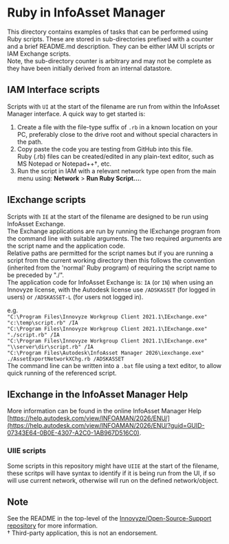 # Ruby in InfoAsset Manager

This directory contains examples of tasks that can be performed using Ruby scripts. These are stored in sub-directories prefixed with a counter and a brief README.md description. They can be either IAM UI scripts or IAM Exchange scripts.  
Note, the sub-directory counter is arbitrary and may not be complete as they have been initially derived from an internal datastore.

## IAM Interface scripts
Scripts with `UI` at the start of the filename are run from within the InfoAsset Manager interface. A quick way to get started is:  
1. Create a file with the file-type suffix of `.rb` in a known location on your PC, preferably close to the drive root and without special characters in the path.  
2. Copy paste the code you are testing from GitHub into this file.  
    Ruby (.rb) files can be created/edited in any plain-text editor, such as MS Notepad or Notepad++†, etc.  
3. Run the script in IAM with a relevant network type open from the main menu using: **Network** > **Run Ruby Script...**.  

## IExchange scripts
Scripts with `IE` at the start of the filename are designed to be run using InfoAsset Exchange.  
The Exchange applications are run by running the IExchange program from the command line with suitable arguments. The two required arguments are the script name and the application code.  
Relative paths are permitted for the script names but if you are running a script from the current working directory then this follows the convention (inherited from the 'normal' Ruby program) of requiring the script name to be preceded by "./".  
The application code for InfoAsset Exchange is: `IA` (or `IN`) when using an Innovyze license, with the Autodesk license use `/ADSKASSET` (for logged in users) or `/ADSKASSET-L` (for users not logged in).  

e.g.  
`"C:\Program Files\Innovyze Workgroup Client 2021.1\IExchange.exe" "c:\temp\script.rb" /IA`  
`"C:\Program Files\Innovyze Workgroup Client 2021.1\IExchange.exe" "./script.rb" /IA`  
`"C:\Program Files\Innovyze Workgroup Client 2021.1\IExchange.exe" "\\server\dir\script.rb" /IA`  
`"C:\Program Files\Autodesk\InfoAsset Manager 2026\iexchange.exe" ./AssetExportNetworkXChg.rb /ADSKASSET`  
The command line can be written into a `.bat` file using a text editor, to allow quick running of the referenced script.  

## IExchange in the InfoAsset Manager Help
More information can be found in the online InfoAsset Manager Help [https://help.autodesk.com/view/INFOAMAN/2026/ENU/](https://help.autodesk.com/view/INFOAMAN/2026/ENU/?guid=GUID-07343E64-0B0E-4307-A2C0-1AB967D516C0).  


### UIIE scripts
Some scripts in this repository might have `UIIE` at the start of the filename, these scritps will have syntax to identify if it is being run from the UI, if so will use current network, otherwise will run on the defined network/object.


## Note
See the README in the top-level of the [Innovyze/Open-Source-Support repository](https://github.com/innovyze/Open-Source-Support/tree/main) for more information.  
† Third-party application, this is not an endorsement.  